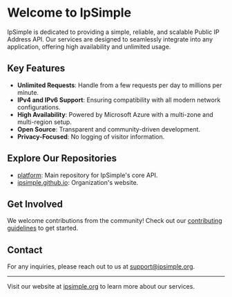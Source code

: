 # Welcome to IpSimple

IpSimple is dedicated to providing a simple, reliable, and scalable Public IP Address API. Our services are designed to seamlessly integrate into any application, offering high availability and unlimited usage.

## Key Features

- **Unlimited Requests**: Handle from a few requests per day to millions per minute.
- **IPv4 and IPv6 Support**: Ensuring compatibility with all modern network configurations.
- **High Availability**: Powered by Microsoft Azure with a multi-zone and multi-region setup.
- **Open Source**: Transparent and community-driven development.
- **Privacy-Focused**: No logging of visitor information.

## Explore Our Repositories

- [platform](https://github.com/ipsimple/platform): Main repository for IpSimple's core API.
- [ipsimple.github.io](https://github.com/ipsimple/ipsimple.github.io): Organization's website.

## Get Involved

We welcome contributions from the community! Check out our [contributing guidelines](https://github.com/ipsimple/platform/blob/main/CONTRIBUTING.md) to get started.

## Contact

For any inquiries, please reach out to us at [support@ipsimple.org](mailto:support@ipsimple.org).

---

Visit our website at [ipsimple.org](https://ipsimple.org) to learn more about our services.
